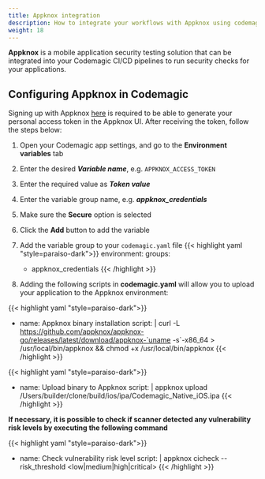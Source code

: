 ```yaml
---
title: Appknox integration
description: How to integrate your workflows with Appknox using codemagic.yaml
weight: 18
---
```


**Appknox** is a mobile application security testing solution that can be integrated into your Codemagic CI/CD pipelines to run security checks for your applications.


## Configuring Appknox in Codemagic

Signing up with Appknox [here](https://www.appknox.com/) is required to be able to generate your personal access token in the Appknox UI. After receiving the token, follow the steps below:

1. Open your Codemagic app settings, and go to the **Environment variables** tab
2. Enter the desired **_Variable name_**, e.g. `APPKNOX_ACCESS_TOKEN`
3. Enter the required value as **_Token value_**
4. Enter the variable group name, e.g. **_appknox_credentials_**
5. Make sure the **Secure** option is selected
6. Click the **Add** button to add the variable

7. Add the variable group to your `codemagic.yaml` file
{{< highlight yaml "style=paraiso-dark">}}
  environment:
    groups:
      - appknox_credentials
{{< /highlight >}}

8. Adding the following scripts in **codemagic.yaml** will allow you to upload your application to the Appknox environment:


{{< highlight yaml "style=paraiso-dark">}}
  - name: Appknox binary installation
    script: |
        curl -L https://github.com/appknox/appknox-go/releases/latest/download/appknox-`uname -s`-x86_64 > /usr/local/bin/appknox && chmod +x /usr/local/bin/appknox 
{{< /highlight >}}

{{< highlight yaml "style=paraiso-dark">}}
  - name: Upload binary to Appknox
    script: |
        appknox upload /Users/builder/clone/build/ios/ipa/Codemagic_Native_iOS.ipa
{{< /highlight >}}

**If necessary, it is possible to check if scanner detected any vulnerability risk levels by executing the following command**

{{< highlight yaml "style=paraiso-dark">}}
  - name: Check vulnerability risk level
    script: |
      appknox cicheck <file-id> --risk_threshold <low|medium|high|critical>
{{< /highlight >}}